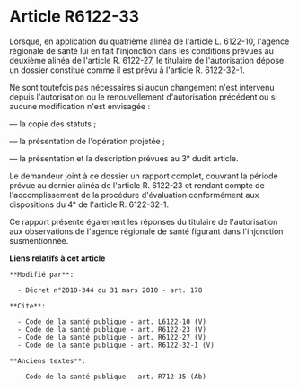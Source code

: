 # Article R6122-33

Lorsque, en application du quatrième alinéa de l'article L. 6122-10, l'agence régionale de santé lui en fait l'injonction
dans les conditions prévues au deuxième alinéa de l'article R. 6122-27, le titulaire de l'autorisation dépose un dossier
constitué comme il est prévu à l'article R. 6122-32-1. 

Ne sont toutefois pas nécessaires si aucun changement n'est intervenu depuis l'autorisation ou le renouvellement
d'autorisation précédent ou si aucune modification n'est envisagée : 

― la copie des statuts ; 

― la présentation de l'opération projetée ; 

― la présentation et la description prévues au 3° dudit article. 

Le demandeur joint à ce dossier un rapport complet, couvrant la période prévue au dernier alinéa de l'article R. 6122-23 et
rendant compte de l'accomplissement de la procédure d'évaluation conformément aux dispositions du 4° de l'article R.
6122-32-1. 

Ce rapport présente également les réponses du titulaire de l'autorisation aux observations de l'agence régionale de santé
figurant dans l'injonction susmentionnée.

**Liens relatifs à cet article**

	**Modifié par**:

	  - Décret n°2010-344 du 31 mars 2010 - art. 178

	**Cite**:

	  - Code de la santé publique - art. L6122-10 (V)
	  - Code de la santé publique - art. R6122-23 (V)
	  - Code de la santé publique - art. R6122-27 (V)
	  - Code de la santé publique - art. R6122-32-1 (V)

	**Anciens textes**:

	  - Code de la santé publique - art. R712-35 (Ab)
